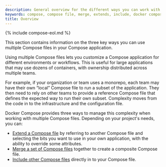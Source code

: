 ```yaml
---
description: General overview for the different ways you can work with multiple compose files in Docker Compose
keywords: compose, compose file, merge, extends, include, docker compose
title: Overview
---
```

{% include compose-eol.md %}

This section contains information on the three key ways you can use multiple Compose files in your Compose application. 

Using multiple Compose files lets you customize a Compose application for different environments or workflows. This is useful for large applications that may use dozens of containers, with ownership distributed across multiple teams. 

For example, if your organization or team uses a monorepo, each team may have their own “local” Compose file to run a subset of the application. They then need to rely on other teams to provide a reference Compose file that defines the expected way to run their own subset. Complexity moves from the code in to the infrastructure and the configuration file.

Docker Compose provides three ways to manage this complexity when working with multiple Compose files. Depending on your project's needs, you can: 

- [Extend a Compose file](extends.md) by referring to another Compose file and selecting the bits you want to use in your own application, with the ability to override some attributes.
- [Merge a set of Compose files](merge.md) together to create a composite Compose file.
- [Include other Compose files](include.md) directly in to your Compose file. 
